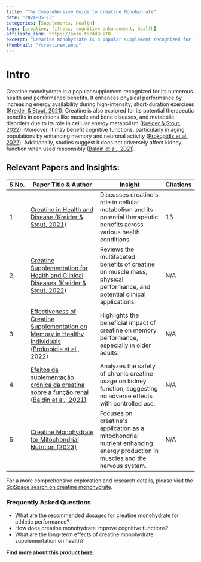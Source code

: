 ```yaml
---
title: "The Comprehensive Guide to Creatine Monohydrate"
date: "2024-05-13"
categories: [Supplements, Health]
tags: [creatine, fitness, cognitive enhancement, health]
affiliate_link: https://amzn.to/4dBueTU
excerpt: "Creatine monohydrate is a popular supplement recognized for its numerous health and performance benefits. It enhances physical performance by increasing..."
thumbnail: "/creatinem.webp"
---
```


# Intro

Creatine monohydrate is a popular supplement recognized for its numerous health and performance benefits. It enhances physical performance by increasing energy availability during high-intensity, short-duration exercises ([Kreider & Stout, 2021](https://typeset.io/papers/creatine-in-health-and-disease-3x0fk4t8kc)). Creatine is also explored for its potential therapeutic benefits in conditions like muscle and bone diseases, and metabolic disorders due to its role in cellular energy metabolism ([Kreider & Stout, 2022](https://typeset.io/papers/creatine-supplementation-for-health-and-clinical-diseases-9ws65pw1)). Moreover, it may benefit cognitive functions, particularly in aging populations by enhancing memory and neuronal activity ([Prokopidis et al., 2022](https://typeset.io/papers/945-effectiveness-of-creatine-supplementation-on-memory-in-1ofoqkhs)). Additionally, studies suggest it does not adversely affect kidney function when used responsibly ([Baldin et al., 2021](https://typeset.io/papers/efeitos-da-suplementacao-cronica-da-creatina-sobre-a-funcao-532084er4h)).

## Relevant Papers and Insights:

| S.No. | Paper Title & Author | Insight | Citations |
|-------|----------------------|---------|-----------|
| 1.    | [Creatine in Health and Disease (Kreider & Stout, 2021)](https://typeset.io/papers/creatine-in-health-and-disease-3x0fk4t8kc) | Discusses creatine's role in cellular metabolism and its potential therapeutic benefits across various health conditions. | 13 |
| 2.    | [Creatine Supplementation for Health and Clinical Diseases (Kreider & Stout, 2022)](https://typeset.io/papers/creatine-supplementation-for-health-and-clinical-diseases-9ws65pw1) | Reviews the multifaceted benefits of creatine on muscle mass, physical performance, and potential clinical applications. | N/A |
| 3.    | [Effectiveness of Creatine Supplementation on Memory in Healthy Individuals (Prokopidis et al., 2022)](https://typeset.io/papers/945-effectiveness-of-creatine-supplementation-on-memory-in-1ofoqkhs) | Highlights the beneficial impact of creatine on memory performance, especially in older adults. | N/A |
| 4.    | [Efeitos da suplementação crônica da creatina sobre a função renal (Baldin et al., 2021)](https://typeset.io/papers/efeitos-da-suplementacao-cronica-da-creatina-sobre-a-funcao-532084er4h) | Analyzes the safety of chronic creatine usage on kidney function, suggesting no adverse effects with controlled use. | N/A |
| 5.    | [Creatine Monohydrate for Mitochondrial Nutrition (2023)](https://typeset.io/papers/creatine-monohydrate-for-mitochondrial-nutrition-3gjny48u) | Focuses on creatine's application as a mitochondrial nutrient enhancing energy production in muscles and the nervous system. | N/A |

For a more comprehensive exploration and research details, please visit the [SciSpace search on creatine monohydrate](https://typeset.io/search?q=health%20benefits%20of%20creatine%20monohydrate).

### Frequently Asked Questions

- What are the recommended dosages for creatine monohydrate for athletic performance?
- How does creatine monohydrate improve cognitive functions?
- What are the long-term effects of creatine monohydrate supplementation on health?

**Find more about this product [here](https://amzn.to/4dBueTU).**
